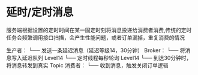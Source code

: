 # 延时/定时消息

服务端根据设置的定时时间在某一固定时刻将消息投递给消费者消费,传统的定时任务会频繁调用接口扫描，会产生性能问题，或者订单漏掉，重复消费的情况

生产者：
└── 发送一条延迟消息（延迟等级14，30分钟）
Broker：
└── 将消息写入延迟队列 Level14
└── 定时线程每秒轮询 Level14
└── 到达30分钟时，将消息转发到真实 Topic
消费者：
└── 收到消息，触发关闭订单逻辑

